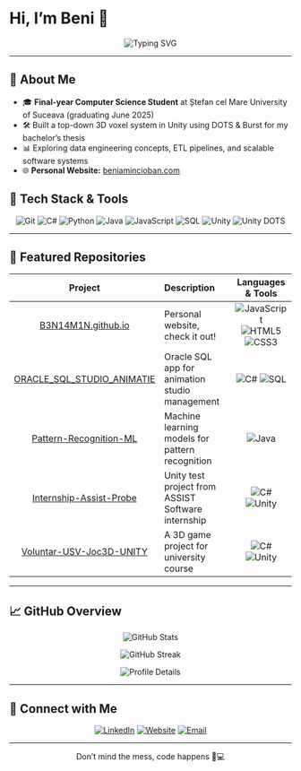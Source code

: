 # Hi, I’m Beni 👋

<p align="center">
  <img src="https://readme-typing-svg.herokuapp.com?font=Fira+Code&weight=600&size=28&duration=4000&pause=2000&color=4CAF50&background=FFFFFF00&center=true&lines=Welcome+to+my+Profile!;Check+it+out+↓↓↓↓" alt="Typing SVG" />
</p>

---

## 🚀 About Me

- 🎓 **Final-year Computer Science Student** at Ștefan cel Mare University of Suceava (graduating June 2025)
- 🛠 Built a top-down 3D voxel system in Unity using DOTS & Burst for my bachelor’s thesis
- 📊 Exploring data engineering concepts, ETL pipelines, and scalable software systems
- 🌐 **Personal Website:** [beniamincioban.com](https://beniamincioban.com)


## 🔧 Tech Stack & Tools

<p align="center">
  <img src="https://img.shields.io/badge/Git-F05032?style=flat&logo=git&logoColor=white" alt="Git" />
  <img src="https://img.shields.io/badge/C%23-239120?style=flat&logo=c-sharp&logoColor=white" alt="C#" />
  <img src="https://img.shields.io/badge/Python-3776AB?style=flat&logo=python&logoColor=white" alt="Python" />
  <img src="https://img.shields.io/badge/Java-007396?style=flat&logo=java&logoColor=white" alt="Java" />
  <img src="https://img.shields.io/badge/JavaScript-F7DF1E?style=flat&logo=javascript&logoColor=black" alt="JavaScript" />
  <img src="https://img.shields.io/badge/SQL-4479A1?style=flat&logo=postgresql&logoColor=white" alt="SQL" />
  <img src="https://img.shields.io/badge/Unity-000000?style=flat&logo=unity&logoColor=white" alt="Unity" />
  <img src="https://img.shields.io/badge/DOTS-30CC6A?style=flat&logo=unity&logoColor=white" alt="Unity DOTS" />
</p>

---

## 📂 Featured Repositories

<div align="center">

| Project | Description | Languages & Tools |
| :---: | :--- | :---: |
| [B3N14M1N.github.io](https://b3n14m1n.github.io/) | Personal website, check it out! | <img src="https://img.shields.io/badge/JavaScript-F7DF1E?style=flat&logo=javascript&logoColor=black" alt="JavaScript" /> <img src="https://img.shields.io/badge/HTML-E34F26?style=flat&logo=html5&logoColor=white" alt="HTML5" /> <img src="https://img.shields.io/badge/CSS-1572B6?style=flat&logo=css3&logoColor=white" alt="CSS3" /> |
| [ORACLE_SQL_STUDIO_ANIMATIE](https://github.com/B3N14M1N/ORACLE_SQL_STUDIO_ANIMATIE) | Oracle SQL app for animation studio management | <img src="https://img.shields.io/badge/C%23-239120?style=flat&logo=c-sharp&logoColor=white" alt="C#" /> <img src="https://img.shields.io/badge/SQL-4479A1?style=flat&logo=postgresql&logoColor=white" alt="SQL" /> |
| [Pattern-Recognition-ML](https://github.com/B3N14M1N/Pattern-Recognition-ML) | Machine learning models for pattern recognition | <img src="https://img.shields.io/badge/Java-007396?style=flat&logo=java&logoColor=white" alt="Java" /> |
| [Internship-Assist-Probe](https://github.com/B3N14M1N/Internship-Assist-Probe) | Unity test project from ASSIST Software internship | <img src="https://img.shields.io/badge/C%23-239120?style=flat&logo=c-sharp&logoColor=white" alt="C#" /> <img src="https://img.shields.io/badge/Unity-000000?style=flat&logo=unity&logoColor=white" alt="Unity" /> |
| [Voluntar-USV-Joc3D-UNITY](https://github.com/B3N14M1N/Voluntar-USV-Joc3D-UNITY) | A 3D game project for university course | <img src="https://img.shields.io/badge/C%23-239120?style=flat&logo=c-sharp&logoColor=white" alt="C#" /> <img src="https://img.shields.io/badge/Unity-000000?style=flat&logo=unity&logoColor=white" alt="Unity" /> |

</div>

---

## 📈 GitHub Overview

<p align="center">
  <img src="https://github-readme-stats.vercel.app/api?username=B3N14M1N&show_icons=true&theme=dracula&hide_title=true&icon_color=79ff97&text_color=ffffff&bg_color=0d1117" alt="GitHub Stats" />
</p>

<p align="center">
  <img src="https://github-readme-streak-stats.herokuapp.com/?user=B3N14M1N&theme=dracula&hide_border=true&ring=79ff97" alt="GitHub Streak" />
</p>

<p align="center">
  <img src="https://github-profile-summary-cards.vercel.app/api/cards/profile-details?username=B3N14M1N&theme=dracula" alt="Profile Details" />
</p>

---

## 🤝 Connect with Me

<p align="center">
  <a href="https://www.linkedin.com/in/beniamin-c-0220a0281/"><img src="https://img.shields.io/badge/LinkedIn-0077B5?logo=linkedin&logoColor=white&style=flat" alt="LinkedIn" /></a>
  <a href="https://beniamincioban.com"><img src="https://img.shields.io/badge/Website-0A66C2?logo=google-chrome&logoColor=white&style=flat" alt="Website" /></a>
  <a href="mailto:contact@beniamincioban.com"><img src="https://img.shields.io/badge/Email-D14836?logo=gmail&logoColor=white&style=flat" alt="Email" /></a>
</p>

---

<footer>
  <p align="center">Don’t mind the mess, code happens 🧹💻</p>
</footer>
